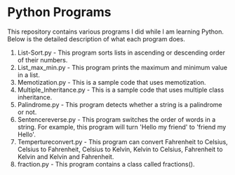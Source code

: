 # Python Programs

This repository contains various programs I did while l am learning Python. Below is the detailed description of what each program does.

1. List-Sort.py - This program sorts lists in ascending or descending order of their numbers.
2. List_max_min.py - This program prints the maximum and minimum value in a list.
3. Memotization.py - This is a sample code that uses memotization.
4. Multiple_Inheritance.py - This is a sample code that uses multiple class inheritance.
5. Palindrome.py - This program detects whether a string is a palindrome or not.
6. Sentencereverse.py - This program switches the order of words in a string. For example, this program will turn 'Hello my friend' to 'friend my Hello'.
7. Tempertureconvert.py - This program can convert Fahrenheit to Celsius, Celsius to Fahrenheit, Celsius to Kelvin, Kelvin to Celsius, Fahrenheit to Kelvin and Kelvin and Fahrenheit. 
8. fraction.py - This program contains a class called fractions().
